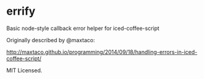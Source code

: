 # errify
Basic node-style callback error helper for iced-coffee-script

Originally described by @maxtaco:

http://maxtaco.github.io/programming/2014/09/18/handling-errors-in-iced-coffee-script/

MIT Licensed.
